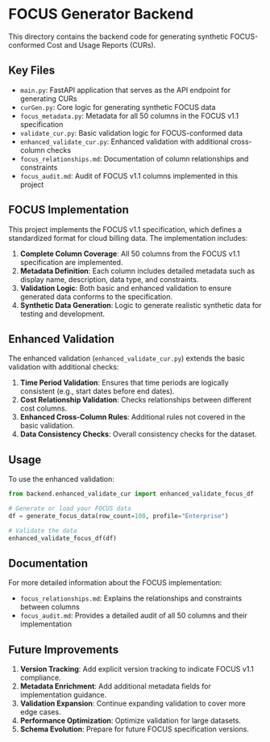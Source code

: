 # FOCUS Generator Backend

This directory contains the backend code for generating synthetic FOCUS-conformed Cost and Usage Reports (CURs).

## Key Files

- `main.py`: FastAPI application that serves as the API endpoint for generating CURs
- `curGen.py`: Core logic for generating synthetic FOCUS data
- `focus_metadata.py`: Metadata for all 50 columns in the FOCUS v1.1 specification
- `validate_cur.py`: Basic validation logic for FOCUS-conformed data
- `enhanced_validate_cur.py`: Enhanced validation with additional cross-column checks
- `focus_relationships.md`: Documentation of column relationships and constraints
- `focus_audit.md`: Audit of FOCUS v1.1 columns implemented in this project

## FOCUS Implementation

This project implements the FOCUS v1.1 specification, which defines a standardized format for cloud billing data. The implementation includes:

1. **Complete Column Coverage**: All 50 columns from the FOCUS v1.1 specification are implemented.
2. **Metadata Definition**: Each column includes detailed metadata such as display name, description, data type, and constraints.
3. **Validation Logic**: Both basic and enhanced validation to ensure generated data conforms to the specification.
4. **Synthetic Data Generation**: Logic to generate realistic synthetic data for testing and development.

## Enhanced Validation

The enhanced validation (`enhanced_validate_cur.py`) extends the basic validation with additional checks:

1. **Time Period Validation**: Ensures that time periods are logically consistent (e.g., start dates before end dates).
2. **Cost Relationship Validation**: Checks relationships between different cost columns.
3. **Enhanced Cross-Column Rules**: Additional rules not covered in the basic validation.
4. **Data Consistency Checks**: Overall consistency checks for the dataset.

## Usage

To use the enhanced validation:

```python
from backend.enhanced_validate_cur import enhanced_validate_focus_df

# Generate or load your FOCUS data
df = generate_focus_data(row_count=100, profile="Enterprise")

# Validate the data
enhanced_validate_focus_df(df)
```

## Documentation

For more detailed information about the FOCUS implementation:

- `focus_relationships.md`: Explains the relationships and constraints between columns
- `focus_audit.md`: Provides a detailed audit of all 50 columns and their implementation

## Future Improvements

1. **Version Tracking**: Add explicit version tracking to indicate FOCUS v1.1 compliance.
2. **Metadata Enrichment**: Add additional metadata fields for implementation guidance.
3. **Validation Expansion**: Continue expanding validation to cover more edge cases.
4. **Performance Optimization**: Optimize validation for large datasets.
5. **Schema Evolution**: Prepare for future FOCUS specification versions.